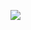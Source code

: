 ![](https://github.com/InnoFang/oh-my-study-notes/blob/image-hosting/%E6%93%8D%E4%BD%9C%E7%B3%BB%E7%BB%9F/process.png?raw=true)